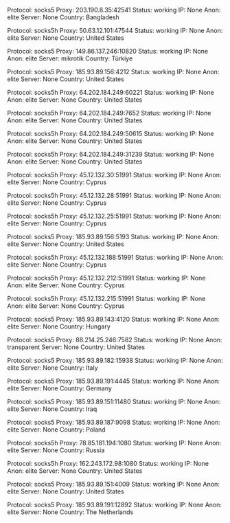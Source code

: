 Protocol: socks5
Proxy: 203.190.8.35:42541
Status: working
IP: None
Anon: elite
Server: None
Country: Bangladesh

Protocol: socks5h
Proxy: 50.63.12.101:47544
Status: working
IP: None
Anon: elite
Server: None
Country: United States

Protocol: socks5
Proxy: 149.86.137.246:10820
Status: working
IP: None
Anon: elite
Server: mikrotik
Country: Türkiye

Protocol: socks5
Proxy: 185.93.89.156:4212
Status: working
IP: None
Anon: elite
Server: None
Country: United States

Protocol: socks5h
Proxy: 64.202.184.249:60221
Status: working
IP: None
Anon: elite
Server: None
Country: United States

Protocol: socks5h
Proxy: 64.202.184.249:7652
Status: working
IP: None
Anon: elite
Server: None
Country: United States

Protocol: socks5h
Proxy: 64.202.184.249:50615
Status: working
IP: None
Anon: elite
Server: None
Country: United States

Protocol: socks5h
Proxy: 64.202.184.249:31239
Status: working
IP: None
Anon: elite
Server: None
Country: United States

Protocol: socks5h
Proxy: 45.12.132.30:51991
Status: working
IP: None
Anon: elite
Server: None
Country: Cyprus

Protocol: socks5h
Proxy: 45.12.132.28:51991
Status: working
IP: None
Anon: elite
Server: None
Country: Cyprus

Protocol: socks5h
Proxy: 45.12.132.25:51991
Status: working
IP: None
Anon: elite
Server: None
Country: Cyprus

Protocol: socks5
Proxy: 185.93.89.156:5193
Status: working
IP: None
Anon: elite
Server: None
Country: United States

Protocol: socks5h
Proxy: 45.12.132.188:51991
Status: working
IP: None
Anon: elite
Server: None
Country: Cyprus

Protocol: socks5h
Proxy: 45.12.132.212:51991
Status: working
IP: None
Anon: elite
Server: None
Country: Cyprus

Protocol: socks5h
Proxy: 45.12.132.215:51991
Status: working
IP: None
Anon: elite
Server: None
Country: Cyprus

Protocol: socks5
Proxy: 185.93.89.143:4120
Status: working
IP: None
Anon: elite
Server: None
Country: Hungary

Protocol: socks5
Proxy: 88.214.25.246:7582
Status: working
IP: None
Anon: transparent
Server: None
Country: United States

Protocol: socks5
Proxy: 185.93.89.182:15938
Status: working
IP: None
Anon: elite
Server: None
Country: Italy

Protocol: socks5
Proxy: 185.93.89.191:4445
Status: working
IP: None
Anon: elite
Server: None
Country: Germany

Protocol: socks5
Proxy: 185.93.89.151:11480
Status: working
IP: None
Anon: elite
Server: None
Country: Iraq

Protocol: socks5
Proxy: 185.93.89.187:9098
Status: working
IP: None
Anon: elite
Server: None
Country: Poland

Protocol: socks5h
Proxy: 78.85.181.194:1080
Status: working
IP: None
Anon: elite
Server: None
Country: Russia

Protocol: socks5h
Proxy: 162.243.172.98:1080
Status: working
IP: None
Anon: elite
Server: None
Country: United States

Protocol: socks5
Proxy: 185.93.89.151:4009
Status: working
IP: None
Anon: elite
Server: None
Country: United States

Protocol: socks5
Proxy: 185.93.89.191:12892
Status: working
IP: None
Anon: elite
Server: None
Country: The Netherlands

